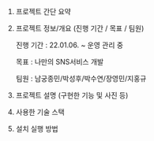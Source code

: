 1. 프로젝트 간단 요약

2. 프로젝트 정보/개요 (진행 기간 / 목표 / 팀원)

   진행 기간 : 22.01.06. ~ 운영 관리 중

   목표 : 나만의 SNS서비스 개발

   팀원 : 남궁종민/박성후/박수연/장영민/지홍규

3. 프로젝트 설명 (구현한 기능 및 사진 등)
4. 사용한 기술 스택
5. 설치 실행 방법
